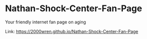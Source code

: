 # Nathan-Shock-Center-Fan-Page
Your friendly internet fan page on aging

Link: https://2000wren.github.io/Nathan-Shock-Center-Fan-Page

